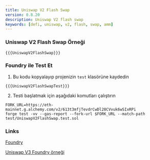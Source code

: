 ```yaml
---
title: Uniswap V2 Flash Swap
version: 0.8.20
description: Uniswap V2 flash swap
keywords: [defi, uniswap, v2, flash, swap, amm]
---
```


### Uniswap V2 Flash Swap Örneği

```solidity
{{{UniswapV2FlashSwap}}}
```

### Foundry ile Test Et

1. Bu kodu kopyalayıp projenizin `test` klasörüne kaydedin

```solidity
{{{UniswapV2FlashSwapTest}}}
```

2. Testi başlatmak için aşağıdaki komutları çalıştırın

```shell
FORK_URL=https://eth-mainnet.g.alchemy.com/v2/613t3mfjTevdrCwDl28CVvuk6wSIxRPi
forge test -vv --gas-report --fork-url $FORK_URL --match-path test/UniswapV2FlashSwap.test.sol
```

### Links

<a href="https://github.com/foundry-rs/foundry" target="__blank">Foundry</a>

<a href="https://github.com/t4sk/defi-notes" target="__blank">Uniswap V3 Foundry örneği</a>
